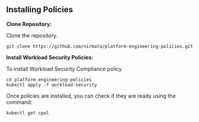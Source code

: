 ## Installing Policies

**Clone Repository:**

Clone the repository.

```console
git clone https://github.com/nirmata/platform-engineering-policies.git
```

**Install Workload Security Policies:**

To install Workload Security Compliance policy


```console
cd platform-engineering-policies
kubectl apply -f workload-security
```

Once policies are installed, you can check if they are ready using the command:

```console
kubectl get cpol
```
